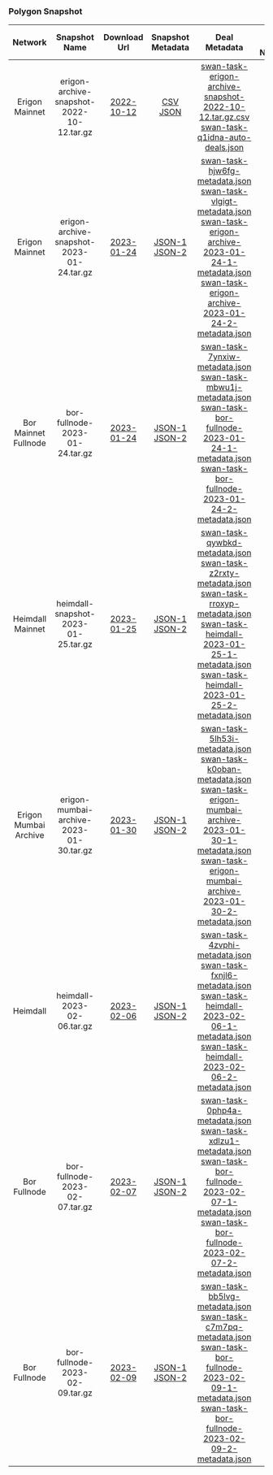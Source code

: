 
### Polygon Snapshot

| Network | Snapshot Name | Download Url | Snapshot Metadata | Deal Metadata | Deal Metadata NFT(opensea) |
| :-: | :-: | :-: | :-: | :-: | :-: |
| Erigon Mainnet | erigon-archive-snapshot-2022-10-12.tar.gz | [2022-10-12](https://matic-blockchain-snapshots.s3-accelerate.amazonaws.com/matic-mainnet/erigon-archive-snapshot-2022-10-12.tar.gz )| [CSV]( Polygon/2022-10-12_erigon_archive/swan-task-erigon-archive-snapshot-2022-10-12.tar.gz.csv ':include') <br> [JSON]( Polygon/2022-10-12_erigon_archive/erigon-archive-snapshot-2022-10-12.tar.gz.json ':include') | [swan-task-erigon-archive-snapshot-2022-10-12.tar.gz.csv](Polygon/2022-10-12_erigon_archive/swan-task-lmrukl-auto-deals.json ':include')  <br> [swan-task-q1idna-auto-deals.json](Polygon/2022-10-12_erigon_archive/swan-task-q1idna-auto-deals.json ':include') |[q1idna.nft](https://opensea.io/assets/matic/0xA6787587159c017AD83fe28e746FCFAE0DD91383/51) <br> [lmrukl.nft](https://opensea.io/assets/matic/0xA6787587159c017AD83fe28e746FCFAE0DD91383/52) |
| Erigon Mainnet | erigon-archive-snapshot-2023-01-24.tar.gz | [2023-01-24](https://matic-blockchain-snapshots.s3-accelerate.amazonaws.com/matic-mainnet/erigon-archive-snapshot-2023-01-24.tar.gz )| [JSON-1]( Polygon/2023-01-24_erigon_archive/erigon-archive-2023-01-24-1.json ':include') <br> [JSON-2]( Polygon/2023-01-24_erigon_archive/erigon-archive-2023-01-24-2.json ':include') | [swan-task-hjw6fg-metadata.json](Polygon/2023-01-24_erigon_archive/swan-task-hjw6fg-metadata.json ':include')  <br> [swan-task-vlgigt-metadata.json](Polygon/2023-01-24_erigon_archive/swan-task-vlgigt-metadata.json ':include') <br> [swan-task-erigon-archive-2023-01-24-1-metadata.json](Polygon/2023-01-24_erigon_archive/swan-task-erigon-archive-2023-01-24-1-metadata.json ':include') <br> [swan-task-erigon-archive-2023-01-24-2-metadata.json](Polygon/2023-01-24_erigon_archive/swan-task-erigon-archive-2023-01-24-2-metadata.json ':include')|
| Bor Mainnet Fullnode | bor-fullnode-2023-01-24.tar.gz | [2023-01-24](https://matic-blockchain-snapshots.s3-accelerate.amazonaws.com/matic-mainnet/bor-fullnode-snapshot-2023-01-24.tar.gz )| [JSON-1](Polygon/2023-01-24_bor_fullnode/bor-fullnode-2023-01-24-1.json ':include') <br> [JSON-2](Polygon/2023-01-24_bor_fullnode/bor-fullnode-2023-01-24-2.json ':include') | [swan-task-7ynxiw-metadata.json](Polygon/2023-01-24_bor_fullnode/swan-task-7ynxiw-metadata.json ':include')  <br> [swan-task-mbwu1j-metadata.json](Polygon/2023-01-24_bor_fullnode/swan-task-mbwu1j-metadata.json ':include') <br> [swan-task-bor-fullnode-2023-01-24-1-metadata.json](Polygon/2023-01-24_bor_fullnode/swan-task-bor-fullnode-2023-01-24-1-metadata.json ':include') <br> [swan-task-bor-fullnode-2023-01-24-2-metadata.json](Polygon/2023-01-24_bor_fullnode/swan-task-bor-fullnode-2023-01-24-2-metadata.json ':include') |
| Heimdall Mainnet | heimdall-snapshot-2023-01-25.tar.gz | [2023-01-25](https://matic-blockchain-snapshots.s3-accelerate.amazonaws.com/matic-mainnet/heimdall-snapshot-2023-01-25.tar.gz )| [JSON-1]( Polygon/2023-01-25_heimdall/heimdall-2023-01-25-1.json ':include') <br> [JSON-2]( Polygon/2023-01-25_heimdall/heimdall-2023-01-25-2.json ':include')  | [swan-task-qywbkd-metadata.json](Polygon/2023-01-25_heimdall/swan-task-qywbkd-metadata.json ':include')  <br> [swan-task-z2rxty-metadata.json](Polygon/2023-01-25_heimdall/swan-task-z2rxty-metadata.json ':include') <br> [swan-task-rroxyp-metadata.json](Polygon/2023-01-25_heimdall/swan-task-rroxyp-metadata.json ':include') <br> [swan-task-heimdall-2023-01-25-1-metadata.json](Polygon/2023-01-25_heimdall/swan-task-heimdall-2023-01-25-1-metadata.json ':include') <br> [swan-task-heimdall-2023-01-25-2-metadata.json](Polygon/2023-01-25_heimdall/swan-task-heimdall-2023-01-25-2-metadata.json ':include') | |
| Erigon Mumbai Archive | erigon-mumbai-archive-2023-01-30.tar.gz | [2023-01-30](https://matic-blockchain-snapshots.s3-accelerate.amazonaws.com/matic-mainnet/erigon-mumbai-archive-2023-01-30.tar.gz )| [JSON-1]( Polygon/2023-01-25_heimdall/heimdall-2023-01-25-1.json ':include') <br> [JSON-2]( Polygon/2023-01-30_erigon_mumbai_archive/erigon-mumbai-archive-2023-01-30-2.json ':include') | [swan-task-5lh53i-metadata.json](Polygon/2023-01-30_erigon_mumbai_archive/swan-task-5lh53i-metadata.json ':include')  <br> [swan-task-k0oban-metadata.json](Polygon/2023-01-30_erigon_mumbai_archive/swan-task-k0oban-metadata.json ':include') <br> [swan-task-erigon-mumbai-archive-2023-01-30-1-metadata.json](Polygon/2023-01-30_erigon_mumbai_archive/swan-task-erigon-mumbai-archive-2023-01-30-1-metadata.json ':include') <br> [swan-task-erigon-mumbai-archive-2023-01-30-2-metadata.json](Polygon/2023-01-30_erigon_mumbai_archive/swan-task-erigon-mumbai-archive-2023-01-30-2-metadata.json ':include') | |
| Heimdall | heimdall-2023-02-06.tar.gz | [2023-02-06](https://matic-blockchain-snapshots.s3-accelerate.amazonaws.com/matic-mainnet/heimdall-2023-02-06.tar.gz )| [JSON-1]( Polygon/2023-02-06_heimdall/heimdall-2023-02-06-1.json ':include') <br> [JSON-2]( Polygon/2023-02-06_heimdall/heimdall-2023-02-06-2.json ':include') | [swan-task-4zvphi-metadata.json](Polygon/2023-02-06_heimdall/swan-task-4zvphi-metadata.json ':include')  <br> [swan-task-fxnjl6-metadata.json](Polygon/2023-02-06_heimdall/swan-task-fxnjl6-metadata.json ':include') <br> [swan-task-heimdall-2023-02-06-1-metadata.json](Polygon/2023-02-06_heimdall/swan-task-heimdall-2023-02-06-1-metadata.json ':include') <br> [swan-task-heimdall-2023-02-06-2-metadata.json](Polygon/2023-02-06_heimdall/swan-task-heimdall-2023-02-06-2-metadata.json ':include')| |
| Bor Fullnode | bor-fullnode-2023-02-07.tar.gz | [2023-02-07](https://matic-blockchain-snapshots.s3-accelerate.amazonaws.com/matic-mainnet/bor-fullnode-2023-02-07.tar.gz )| [JSON-1](Polygon/2023-02-07_bor_fullnode/bor-fullnode-2023-02-07-1.json ':include') <br> [JSON-2](Polygon/2023-02-07_bor_fullnode/bor-fullnode-2023-02-07-2.json ':include') | [swan-task-0php4a-metadata.json](Polygon/2023-02-07_bor_fullnode/swan-task-0php4a-metadata.json ':include')  <br> [swan-task-xdlzu1-metadata.json](Polygon/2023-02-07_bor_fullnode/swan-task-xdlzu1-metadata.json ':include') <br> [swan-task-bor-fullnode-2023-02-07-1-metadata.json](Polygon/2023-02-07_bor_fullnode/swan-task-bor-fullnode-2023-02-07-1-metadata.json ':include') <br> [swan-task-bor-fullnode-2023-02-07-2-metadata.json](Polygon/2023-02-07_bor_fullnode/swan-task-bor-fullnode-2023-02-07-2-metadata.json ':include') |
| Bor Fullnode | bor-fullnode-2023-02-09.tar.gz | [2023-02-09](https://matic-blockchain-snapshots.s3-accelerate.amazonaws.com/matic-mainnet/bor-fullnode-2023-02-09.tar.gz )| [JSON-1](Polygon/2023-02-09_bor_fullnode/bor-fullnode-2023-02-09-1.json ':include') <br> [JSON-2](Polygon/2023-02-09_bor_fullnode/bor-fullnode-2023-02-09-2.json ':include') | [swan-task-bb5lvg-metadata.json](Polygon/2023-02-09_bor_fullnode/swan-task-bb5lvg-metadata.json ':include')  <br> [swan-task-c7m7pq-metadata.json](Polygon/2023-02-09_bor_fullnode/swan-task-c7m7pq-metadata.json ':include') <br> [swan-task-bor-fullnode-2023-02-09-1-metadata.json](Polygon/2023-02-09_bor_fullnode/swan-task-bor-fullnode-2023-02-09-1-metadata.json ':include') <br> [swan-task-bor-fullnode-2023-02-09-2-metadata.json](Polygon/2023-02-09_bor_fullnode/swan-task-bor-fullnode-2023-02-09-2-metadata.json ':include') |
